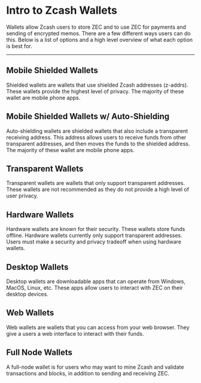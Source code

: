# Intro to Zcash Wallets

Wallets allow Zcash users to store ZEC and to use ZEC for payments and sending of encrypted memos. There are a few different ways users can do this. Below is a list of options and a high level overview of what each option is best for.

---

## Mobile Shielded Wallets

Shielded wallets are wallets that use shielded Zcash addresses (z-addrs). These wallets provide the highest level of privacy. The majority of these wallet are mobile phone apps.

## Mobile Shielded Wallets w/ Auto-Shielding

Auto-shielding wallets are shielded wallets that also include a transparent receiving address. This address allows users to receive funds from other transparent addresses, and then moves the funds to the shielded address. The majority of these wallet are mobile phone apps.

## Transparent Wallets

Transparent wallets are wallets that only support transparent addresses. These wallets are not recommended as they do not provide a high level of user privacy.

## Hardware Wallets

Hardware wallets are known for their security. These wallets store funds offline. Hardware wallets currently only support transparent addresses. Users must make a security and privacy tradeoff when using hardware wallets.

## Desktop Wallets

Desktop wallets are downloadable apps that can operate from Windows, MacOS, Linux, etc. These apps allow users to interact with ZEC on their desktop devices.

## Web Wallets

Web wallets are wallets that you can access from your web browser. They give a users a web interface to interact with their funds.

## Full Node Wallets

A full-node wallet is for users who may want to mine Zcash and validate transactions and blocks, in addition to sending and receiving ZEC.
